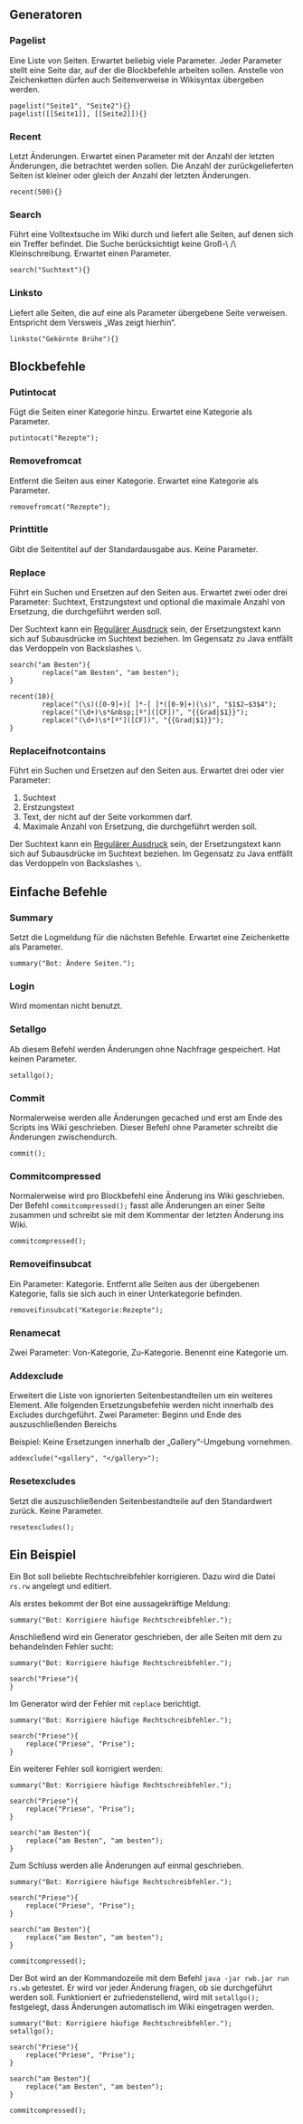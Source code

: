 Generatoren
----------

### Pagelist
Eine Liste von Seiten. Erwartet beliebig viele Parameter. Jeder Parameter
stellt eine Seite dar, auf der die Blockbefehle arbeiten sollen. Anstelle von
Zeichenketten dürfen auch Seitenverweise in Wikisyntax übergeben werden.

```
pagelist("Seite1", "Seite2"){}
pagelist([[Seite1]], [[Seite2]]){}
```

### Recent
Letzt Änderungen. Erwartet einen Parameter mit der Anzahl der letzten
Änderungen, die betrachtet werden sollen. Die Anzahl der zurückgelieferten
Seiten ist kleiner oder gleich der Anzahl der letzten Änderungen.

```
recent(500){}
```

### Search
Führt eine Volltextsuche im Wiki durch und liefert alle Seiten, auf denen sich
ein Treffer befindet. Die Suche berücksichtigt keine Groß-\ /\ Kleinschreibung.
Erwartet einen Parameter.

```
search("Suchtext"){}
```

### Linksto
Liefert alle Seiten, die auf eine als Parameter übergebene Seite verweisen. 
Entspricht dem Versweis „Was zeigt hierhin“.

```
linksto("Gekörnte Brühe"){}
```

Blockbefehle
------------
### Putintocat
Fügt die Seiten einer Kategorie hinzu. Erwartet eine Kategorie als Parameter.

```
putintocat("Rezepte");
```

### Removefromcat
Entfernt die Seiten aus einer Kategorie. Erwartet eine Kategorie als Parameter.

```
removefromcat("Rezepte");
```

### Printtitle
Gibt die Seitentitel auf der Standardausgabe aus. Keine Parameter.

### Replace
Führt ein Suchen und Ersetzen auf den Seiten aus. Erwartet zwei oder drei Parameter: Suchtext, Erstzungstext und optional die maximale Anzahl von Ersetzung, die durchgeführt werden soll.

Der Suchtext kann ein [Regulärer Ausdruck][JavaRe] sein, der Ersetzungstext kann sich auf Subausdrücke im Suchtext beziehen. Im Gegensatz zu Java entfällt das Verdoppeln von Backslashes ```\```.

```
search("am Besten"){
        replace("am Besten", "am besten");
}

recent(10){
        replace("(\s)([0-9]+)[ ]*-[ ]*([0-9]+)(\s)", "$1$2–$3$4");
        replace("(\d+)\s*&nbsp;[º°]([CF])", "{{Grad|$1}}");
        replace("(\d+)\s*[º°]([CF])", "{{Grad|$1}}");
}
```

### Replaceifnotcontains
Führt ein Suchen und Ersetzen auf den Seiten aus. Erwartet drei oder vier Parameter:

1. Suchtext
2. Erstzungstext
3. Text, der nicht auf der Seite vorkommen darf.
4. Maximale Anzahl von Ersetzung, die durchgeführt werden soll.


Der Suchtext kann ein [Regulärer Ausdruck][JavaRe] sein, der Ersetzungstext kann sich auf Subausdrücke im Suchtext beziehen. Im Gegensatz zu Java entfällt das Verdoppeln von Backslashes ```\```.


Einfache Befehle
-------
### Summary
Setzt die Logmeldung für die nächsten Befehle. Erwartet eine Zeichenkette als Parameter.

```
summary("Bot: Ändere Seiten.");
```

### Login
Wird momentan nicht benutzt.

### Setallgo
Ab diesem Befehl werden Änderungen ohne Nachfrage gespeichert. Hat keinen
Parameter.

```
setallgo();
```

### Commit
Normalerweise werden alle Änderungen gecached und erst am Ende des Scripts ins
Wiki geschrieben. Dieser Befehl ohne Parameter schreibt die Änderungen zwischendurch.

```
commit();
```

### Commitcompressed
Normalerweise wird pro Blockbefehl eine Änderung ins Wiki geschrieben. Der Befehl
```commitcompressed();``` fasst alle Änderungen an einer Seite zusammen und schreibt
sie mit dem Kommentar der letzten Änderung ins Wiki.

```
commitcompressed();
```

### Removeifinsubcat
Ein Parameter: Kategorie. Entfernt alle Seiten aus der übergebenen Kategorie,
falls sie sich auch in einer Unterkategorie befinden.

```
removeifinsubcat("Kategorie:Rezepte");
```

### Renamecat
Zwei Parameter: Von-Kategorie, Zu-Kategorie. Benennt eine Kategorie um.

### Addexclude
Erweitert die Liste von ignorierten Seitenbestandteilen um ein weiteres Element.
Alle folgenden Ersetzungsbefehle werden nicht innerhalb des Excludes durchgeführt.
Zwei Parameter: Beginn und Ende des auszuschließenden Bereichs

Beispiel: Keine Ersetzungen innerhalb der „Gallery“-Umgebung vornehmen.

```
addexclude("<gallery", "</gallery>");
```


### Resetexcludes
Setzt die auszuschließenden Seitenbestandteile auf den Standardwert zurück. 
Keine Parameter.

```
resetexcludes();
```


Ein Beispiel
------------
Ein Bot soll beliebte Rechtschreibfehler korrigieren. Dazu wird die Datei
```rs.rw``` angelegt und editiert.

Als erstes bekommt der Bot eine aussagekräftige Meldung:

```
summary("Bot: Korrigiere häufige Rechtschreibfehler.");

```

Anschließend wird ein Generator geschrieben, der alle Seiten mit dem zu behandelnden
Fehler sucht:

```
summary("Bot: Korrigiere häufige Rechtschreibfehler.");

search("Priese"){
}

```

Im Generator wird der Fehler mit ```replace``` berichtigt.

```
summary("Bot: Korrigiere häufige Rechtschreibfehler.");

search("Priese"){
    replace("Priese", "Prise");
}
```

Ein weiterer Fehler soll korrigiert werden:

```
summary("Bot: Korrigiere häufige Rechtschreibfehler.");

search("Priese"){
    replace("Priese", "Prise");
}

search("am Besten"){
    replace("am Besten", "am besten");
}
```

Zum Schluss werden alle Änderungen auf einmal geschrieben.

```
summary("Bot: Korrigiere häufige Rechtschreibfehler.");

search("Priese"){
    replace("Priese", "Prise");
}

search("am Besten"){
    replace("am Besten", "am besten");
}

commitcompressed();
```

Der Bot wird an der Kommandozeile mit dem Befehl
```java -jar rwb.jar run rs.wb``` getestet. Er wird vor jeder Änderung fragen, 
ob sie durchgeführt werden soll. Funktioniert er zufriedenstellend, 
wird mit ```setallgo();``` festgelegt, dass Änderungen automatisch im Wiki eingetragen 
werden.

```
summary("Bot: Korrigiere häufige Rechtschreibfehler.");
setallgo();

search("Priese"){
    replace("Priese", "Prise");
}

search("am Besten"){
    replace("am Besten", "am besten");
}

commitcompressed();
```



[Java]: http://www.java.com
[JavaRe]: http://www.straub.as/java/regex/regex.html
